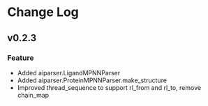 # Change Log

## v0.2.3

### Feature

- Added aiparser.LigandMPNNParser
- Added aiparser.ProteinMPNNParser.make_structure
- Improved thread_sequence to support rl_from and rl_to, remove chain_map
